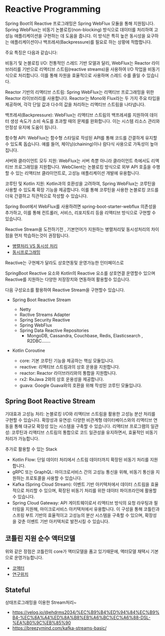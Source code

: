 # Reactive Programming

Spring Boot의 Reactive 프로그래밍은 Spring WebFlux 모듈을 통해 지원됩니다. Spring WebFlux는 비동기 논블로킹(non-blocking) 방식으로 데이터를 처리하여 고성능 애플리케이션을 구현하는 데 도움을 줍니다. 이 방식은 특히 높은 동시성을 요구하는 애플리케이션이나 백프레셔(Backpressure)를 필요로 하는 상황에 적합합니다.

주요 특징은 다음과 같습니다:

비동기 및 논블로킹 I/O: 전통적인 스레드 기반 모델과 달리, WebFlux는 Reactor 라이브러리를 기반으로 리액티브 스트림(reactive streams)을 사용하여 I/O 작업을 비동기식으로 처리합니다. 이를 통해 자원을 효율적으로 사용하며 스레드 수를 줄일 수 있습니다.

Reactor 기반의 리액티브 스트림: Spring WebFlux는 리액티브 프로그래밍을 위한 Reactor 라이브러리를 사용합니다. Reactor는 Mono와 Flux라는 두 가지 주요 타입을 제공하며, 각각 단일 값과 다수의 값을 처리하는 리액티브 스트림을 나타냅니다.

백프레셔(Backpressure): WebFlux는 리액티브 스트림의 백프레셔를 지원하여 데이터 생성 속도가 소비 속도를 초과할 때의 문제를 완화합니다. 이는 시스템 리소스 관리와 안정성 유지에 도움이 됩니다.

함수형 API: WebFlux는 함수형 스타일로 작성된 API를 통해 코드를 간결하게 유지할 수 있도록 돕습니다. 예를 들어, 체이닝(chaining)이나 람다식 사용으로 가독성이 높아집니다.

서버와 클라이언트 모두 지원: WebFlux는 서버 측뿐 아니라 클라이언트 측에서도 리액티브 프로그래밍을 지원합니다. WebClient는 논블로킹 방식으로 외부 API 호출을 수행할 수 있는 리액티브 클라이언트로, 고성능 애플리케이션 개발에 유용합니다.

코루틴 및 Kotlin 지원: Kotlin과의 호환성을 고려하여, Spring WebFlux는 코루틴을 사용할 수 있도록 확장 기능을 제공합니다. 이를 통해 코루틴을 사용한 논블로킹 코드를 더욱 간결하고 직관적으로 작성할 수 있습니다.

Spring Boot에서 WebFlux를 사용하려면 spring-boot-starter-webflux 의존성을 추가하고, 이를 통해 컨트롤러, 서비스, 리포지토리 등을 리액티브 방식으로 구현할 수 있습니다.


Reactive Stream을 도전하기전 , 기본언어가 지원하는 병렬처리및 동시성처리의 차이점을 먼저 학습하는것이 권장됩니다. 

- [병렬처리 VS 동시성 처리](https://wiki.webnori.com/display/AKKA/Terminology)
- [동시프로그래밍](https://wiki.webnori.com/display/AKKA/Future+and+Promise)


Reactive는 구현체가 달라도 상호연동및 운영가능한 인터페이스로 

SpringBoot Reactive 요소와 Kotlin의 Reactive 요소를 상호연결 운영할수 있으며
Reactive를 지원하는 다양한 저장장치와 연동하여 활용할수 있습니다.

다음 구성요소를 활용하여 Reactive Stream을 구현할수 있습니다.

- Spring Boot Reactive Stream
  - Netty
  - Ractive Streams Adapter
  - Spring Security Reactive
  - Spring WebFlux 
  - Spring Data Reactive Repositories
    - MongoDB, Cassandra, Couchbase, Redis, Elasticsearch , R2DBC.......

- Kotlin Coroutine 
  - core: 기본 코루틴 기능을 제공하는 핵심 모듈입니다. 
  - reactive: 리액티브 스트림과의 상호 운용을 지원합니다. 
  - reactor: Reactor 라이브러리와의 통합을 지원합니다. 
  - rx2: RxJava 2와의 상호 운용성을 제공합니다. 
  - guava: Google Guava와의 호환을 위해 작성된 코루틴 모듈입니다.
  
## Spring Boot Reactive Stream

기대효과
고성능 처리: 논블로킹 I/O와 리액티브 스트림을 활용한 고성능 분산 처리를 구현할 수 있습니다.
확장성과 유연성: 다양한 비관계형 데이터베이스와의 리액티브 연동을 통해 대규모 확장성 있는 시스템을 구축할 수 있습니다.
리액티브 프로그램의 일관성: 코루틴과 리액티브 스트림의 통합으로 코드 일관성을 유지하면서, 효율적인 비동기 처리가 가능합니다.

추가로 활용할 수 있는 Stack

- Kotlin Flow: 단일 데이터 처리에서 스트림 데이터까지 확장된 비동기 처리를 지원합니다.
- gRPC 또는 GraphQL: 마이크로서비스 간의 고성능 통신을 위해, 비동기 통신을 지원하는 프로토콜을 사용할 수 있습니다.
- Kafka (Spring Cloud Stream): 이벤트 기반 아키텍처에서 데이터 스트림을 효율적으로 처리할 수 있으며, 확장된 비동기 처리를 위한 데이터 파이프라인에 활용할 수 있습니다.
- Spring Cloud Gateway: API 게이트웨이로서 리액티브 방식의 요청 라우팅과 필터링을 지원해, 마이크로서비스 아키텍처에서 유용합니다.
이 구성을 통해 코틀린과 스프링 부트 기반의 효율적이고 고성능의 분산 시스템을 구축할 수 있으며, 확장성을 갖춘 이벤트 기반 아키텍처로 발전시킬 수 있습니다.
    
## 코틀린 지원 순수 액터모델

위와 같은 장점은 코틀린의 core가 액터모델을 품고 있기때문에, 액터모델 채택시 기본으로 운영가능합니다.

- [코액터](https://github.com/psmon/java-labs/tree/master/KotlinBootLabs/src/test/kotlin/com/example/kotlinbootlabs/kactor)
- [연구위치](https://wiki.webnori.com/pages/viewpage.action?pageId=93946604)

## Stateful

상태프로그래밍을 이용한 Stream처리~

- https://velog.io/@ehdrms2034/%EC%B9%B4%ED%94%84%EC%B9%B4-%EC%8A%A4%ED%8A%B8%EB%A6%BC%EC%A6%88-DSL-%EA%B0%9C%EB%85%90
- https://breezymind.com/kafka-streams-basic/